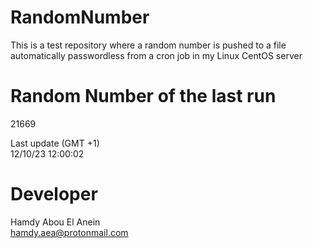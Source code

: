 # RandomNumber    
This is a test repository where a random number is pushed to a file automatically passwordless from a cron job in my Linux CentOS server    
# Random Number of the last run   
21669
      
Last update (GMT +1)    
12/10/23 12:00:02
# Developer    
Hamdy Abou El Anein   
hamdy.aea@protonmail.com

